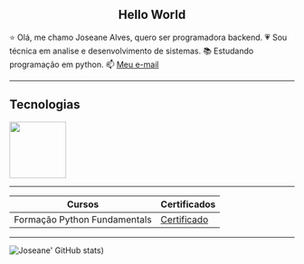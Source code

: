 <center><h2>Hello World</h2></center>

⭐ Olá, me chamo Joseane Alves, quero ser programadora backend.
💗 Sou técnica em analise e desenvolvimento de sistemas.
📚 Estudando programação em python.
📫 [Meu e-mail]()

---------

## Tecnologias

<img src= "https://cdn.jsdelivr.net/gh/devicons/devicon@latest/icons/python/python-original.svg" width ="100px">

-----
| Cursos | Certificados |
| ------ | ------------ |
| Formação Python Fundamentals |  [Certificado](https://hermes.dio.me/certificates/NLI0MAIB.pdf) |

---------
![Joseane' GitHub stats](https://github-readme-stats.vercel.app/api?username=Joseane-Adev&show_icons=true&theme=dracula))



<!--
**Joseane-Adev/Joseane-Adev** is a ✨ _special_ ✨ repository because its `README.md` (this file) appears on your GitHub profile.

Here are some ideas to get you started:

- 🔭 I’m currently working on ...
- 🌱 I’m currently learning ...
- 👯 I’m looking to collaborate on ...
- 🤔 I’m looking for help with ...
- 💬 Ask me about ...
- 📫 How to reach me: ...
- 😄 Pronouns: ...
- ⚡ Fun fact: ...
-->
